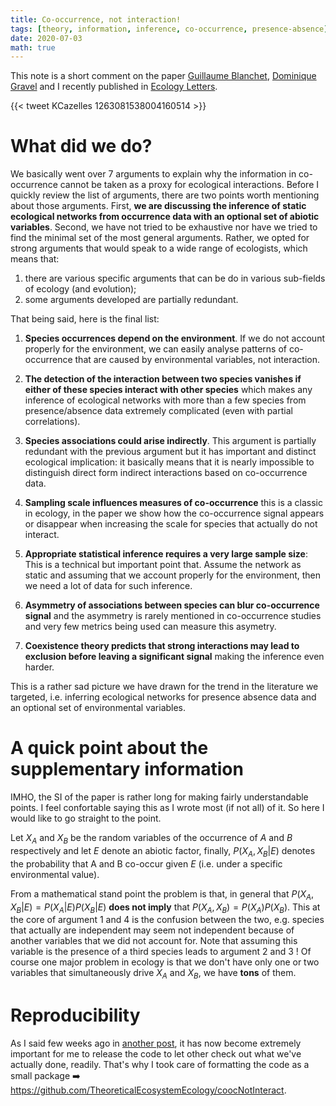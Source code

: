 ```yaml
---
title: Co-occurrence, not interaction!
tags: [theory, information, inference, co-occurrence, presence-absence]
date: 2020-07-03
math: true
---
```



This note is a short comment on the paper [Guillaume Blanchet](https://www.researchgate.net/profile/F_Guillaume_Blanchet), [Dominique Gravel](http://ielab.recherche.usherbrooke.ca/) and I recently published in [Ecology Letters](https://onlinelibrary.wiley.com/journal/14610248).

{{< tweet KCazelles 1263081538004160514 >}}



# What did we do?

We basically went over 7 arguments to explain why the information in
co-occurrence cannot be taken as a proxy for ecological interactions. Before I
quickly review the list of arguments, there are two points worth mentioning
about those arguments. First, **we are discussing the inference of static
ecological networks from occurrence data with an optional set of abiotic
variables**. Second, we have not tried to be exhaustive nor have we tried to
find the minimal set of the most general arguments. Rather, we opted for strong
arguments that would speak to a wide range of ecologists, which means that:

  1. there are various specific arguments that can be do in various sub-fields of ecology (and evolution);
  2. some arguments developed are partially redundant.


That being said, here is the final list:

1. **Species occurrences depend on the environment**. If we do not account properly for the environment, we can easily analyse patterns of co-occurrence that are caused by environmental variables, not interaction.

2. **The detection of the interaction between two species
vanishes if either of these species interact with other species** which makes any inference of ecological networks with more than a few species from presence/absence data extremely complicated (even with partial correlations).

3. **Species associations could arise indirectly**. This argument is partially redundant with the previous argument but it has important and distinct ecological implication: it basically means that it is nearly impossible to distinguish direct form indirect interactions based on co-occurrence data.

4. **Sampling scale influences measures of co-occurrence** this is a classic in ecology, in the paper we show how the co-occurrence signal appears or disappear when increasing the scale for species that actually do not interact.

5. **Appropriate statistical inference requires a very large
sample size**: This is a technical but important point that. Assume the network as static and assuming that we account properly for the environment, then we need a lot of data for such inference.

6. **Asymmetry of associations between species can blur
co-occurrence signal** and the asymmetry is rarely mentioned in co-occurrence studies and very few metrics being used can measure this asymetry.

7. **Coexistence theory predicts that strong interactions
may lead to exclusion before leaving a significant signal** making the inference even harder.


This is a rather sad picture we have drawn for the trend in the literature we
targeted, i.e. inferring ecological networks for presence absence data and an
optional set of environmental variables.





# A quick point about the supplementary information

IMHO, the SI of the paper is rather long for making fairly understandable points. I feel confortable saying this as I wrote most (if not all) of it. So here I would like to go straight to the point.

Let $X_A$ and $X_B$ be the random variables of the occurrence of $A$ and $B$
respectively and let $E$ denote an abiotic factor, finally, $P(X_A, X_B | E)$
denotes the probability that A and B co-occur given $E$ (i.e. under a specific
environmental value).

From a mathematical stand point the problem is that, in general that $P(X_A, X_B | E) = P(X_A | E) P(X_B | E)$ **does not imply** that $P(X_A, X_B) = P(X_A) P(X_B)$. This at the core of argument 1 and 4 is the confusion between the two, e.g. species that actually are independent may seem not independent because of another variables that we did not account for. Note that assuming this variable is the presence of a third species leads to argument 2 and 3 ! Of course one major problem in ecology is that we don't have only one or two variables that simultaneously drive $X_A$ and $X_B$, we have **tons** of them.




# Reproducibility

As I said few weeks ago in [another post](/econotes/2020/biogeonet/), it has now become extremely important for me to release the code to let other check out what we've actually done, readily. That's why I took care of formatting the code as a small <i class="fab fa-r-project"></i> package :arrow_right: https://github.com/TheoreticalEcosystemEcology/coocNotInteract.